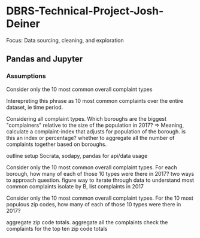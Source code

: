 # DBRS-Technical-Project-Josh-Deiner
Focus: Data sourcing, cleaning, and exploration
## Pandas and Jupyter


### Assumptions 

Consider only the 10 most common overall complaint types

Interepreting this phrase as 10 most common complaints over the entire dataset, ie time period. 

Considering all complaint types. 
Which boroughs are the biggest "complainers" relative to the size of the population in 2017?
    =>  Meaning, calculate a complaint-index that adjusts for population of the borough.
    is this an index or percentage? 
    whether to aggregate all the number of complaints together based on boroughs. 
    
    
outline 
setup Socrata, sodapy, pandas for api/data usage

Consider only the 10 most common overall complaint types. For each borough, how many of each of those 10 types were there in 2017?
two ways to approach question. figure way to iterate through data to understand most common complaints
isolate by B, list complaints in 2017

Consider only the 10 most common overall complaint types.  For the 10 most populous zip codes, how many of each of those 10 types were there in 2017?

aggregate zip code totals. 
aggregate all the complaints 
check the complaints for the top ten zip code totals 
